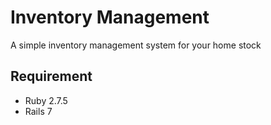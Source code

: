 # Inventory Management

A simple inventory management system for your home stock

## Requirement

- Ruby 2.7.5
- Rails 7

